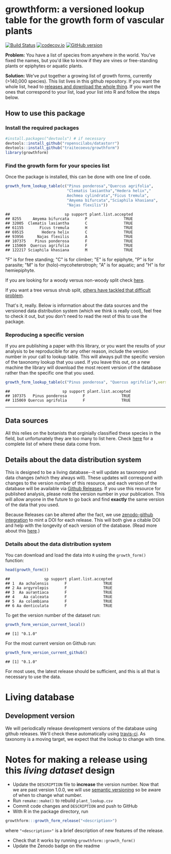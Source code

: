 
growthform: a versioned lookup table for the growth form of vascular plants
===========================================================================

[![Build Status](https://travis-ci.org/traitecoevo/growthform.png?branch=master)](https://travis-ci.org/traitecoevo/taxonlookup) [![codecov.io](https://codecov.io/github/traitecoevo/growthform/coverage.svg?branch=master)](https://codecov.io/github/traitecoevo/growthform?branch=master) [![GitHub version](https://badge.fury.io/gh/traitecoevo%2Fgrowthform.svg)](https://badge.fury.io/gh/traitecoevo%2Fgrowthform)

**Problem:** You have a list of species from anywhere in the world. You've fixed the names, but you'd like to know if they are vines or free-standing plants or epiphytes or aquatic plants.

**Solution:** We've put together a growing list of growth forms, currently (&gt;140,000 species). This list lives in this github repository. If you want the whole list, head to [releases and download the whole thing](https://github.com/traitecoevo/growthform/releases). If you want the ones that correspond to your list, load your list into R and follow the steps below.

How to use this package
-----------------------

### Install the required packages

``` r
#install.packages("devtools") # if necessary
devtools::install_github("ropenscilabs/datastorr")
devtools::install_github("traitecoevo/growthform")
library(growthform)
```

### Find the growth form for your species list

Once the package is installed, this can be done with one line of code.

``` r
growth_form_lookup_table(c("Pinus ponderosa","Quercus agrifolia",
                           "Clematis lasiantha","Hedera helix","
                           Aechmea cylindrata","Ficus tremula",
                           "Amyema bifurcata","Sciaphila khasiana",
                           "Najas flexilis"))
```

    ##                        sp support plant.list.accepted
    ## 8255     Amyema bifurcata       P                TRUE
    ## 32005  Clematis lasiantha       C                TRUE
    ## 61155       Ficus tremula       H                TRUE
    ## 69515        Hedera helix       C                TRUE
    ## 93956      Najas flexilis       A                TRUE
    ## 107375    Pinus ponderosa       F                TRUE
    ## 115069  Quercus agrifolia       F                TRUE
    ## 122217 Sciaphila khasiana       M                TRUE

"F" is for free standing; "C" is for climber; "E" is for epiphyte, "P" is for parasite; "M" is for (holo)-mycoheterotroph; "A" is for aquatic; and "H" is for hemiepiphyte.

If you are looking for a woody versus non-woody split check [here](https://datadryad.org/resource/doi:10.5061/dryad.63q27).

If you want a tree versus shrub split, [others have tackled that difficult problem](https://www.bbc.com/news/science-environment-39492977).

That's it, really. Below is information about the data sources and the versioned data distribution system (which we think is really cool), feel free to check it out, but you don't need to read the rest of this to use the package.

### Reproducing a specific version

If you are publishing a paper with this library, or you want the results of your analysis to be reproducible for any other reason, include the version number in your call to lookup table. This will always pull the specific version of the taxonomy lookup that you used. If you leave this out, on a new machine the library will download the most recent version of the database rather than the specific one that you used.

``` r
growth_form_lookup_table(c("Pinus ponderosa", "Quercus agrifolia"),version="0.1.0")
```

    ##                       sp support plant.list.accepted
    ## 107375   Pinus ponderosa       F                TRUE
    ## 115069 Quercus agrifolia       F                TRUE

------------------------------------------------------------------------

Data sources
------------

All this relies on the botanists that orginially classified these species in the field, but unfortunately they are too many to list here. Check [here](https://github.com/traitecoevo/growthform/tree/master/database_assembly_information/original_references) for a complete list of where these data come from.

Details about the data distribution system
------------------------------------------

This is designed to be a living database--it will update as taxonomy and data changes (which they always will). These updates will correspond with changes to the version number of this resource, and each version of the database will be available via [Github Releases](http://docs.travis-ci.com/user/deployment/releases/). If you use this resource for published analysis, please note the version number in your publication. This will allow anyone in the future to go back and find **exactly** the same version of the data that you used.

Because Releases can be altered after the fact, we use [zenodo-github integration](https://guides.github.com/activities/citable-code/) to mint a DOI for each release. This will both give a citable DOI and help with the longevity of each version of the database. (Read more about this [here](https://www.software.ac.uk/blog/2016-09-26-making-code-citable-zenodo-and-github).)

### Details about the data distribution system

You can download and load the data into `R` using the `growth_form()` function:

``` r
head(growth_form())
```

    ##               sp support plant.list.accepted
    ## 1  Aa achalensis       F                TRUE
    ## 2 Aa argyrolepis       F                TRUE
    ## 3  Aa aurantiaca       F                TRUE
    ## 4    Aa calceata       F                TRUE
    ## 5  Aa colombiana       F                TRUE
    ## 6 Aa denticulata       F                TRUE

To get the version number of the dataset run:

``` r
growth_form_version_current_local()
```

    ## [1] "0.1.0"

For the most current version on Github run:

``` r
growth_form_version_current_github()
```

    ## [1] "0.1.0"

For most uses, the latest release should be sufficient, and this is all that is necessary to use the data.

Living database
===============

Development version
-------------------

We will periodically release development versions of the database using github releases. We'll check these automatically using [travis-ci](http://travis-ci.org). As taxonomy is a moving target, we expect that the lookup to change with time.

Notes for making a release using this *living dataset* design
=============================================================

-   Update the `DESCRIPTION` file to **increase** the version number. Now that we are past version 1.0.0, we will use [semantic versioning](http://semver.org/) so be aware of when to change what number.
-   Run `remake::make()` to rebuild `plant_lookup.csv`
-   Commit code changes and `DESCRIPTION` and push to GitHub
-   With R in the package directory, run

``` r
growthform:::growth_form_release("<description>")
```

where `"<description>"` is a brief description of new features of the release.

-   Check that it works by running `growthform::growth_form()`
-   Update the Zenodo badge on the readme
